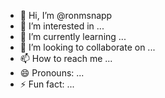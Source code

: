 - 👋 Hi, I’m @ronmsnapp
- 👀 I’m interested in ...
- 🌱 I’m currently learning ...
- 💞️ I’m looking to collaborate on ...
- 📫 How to reach me ...
- 😄 Pronouns: ...
- ⚡ Fun fact: ...

<!---
ronmsnapp/ronmsnapp is a ✨ special ✨ repository because its `README.md` (this file) appears on your GitHub profile.
You can click the Preview link to take a look at your changes.
--->
